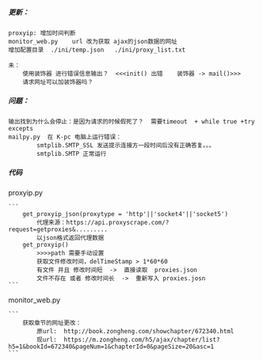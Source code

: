 ##### 更新：
    proxyip: 增加时间判断
    monitor_web.py    url 改为获取 ajax的json数据的网址
    增加配置目录  ./ini/temp.json   ./ini/proxy_list.txt
    
    未：
        使用装饰器 进行错误信息输出？  <<<init() 出错    装饰器 -> mail()>>>
        请求网址可以加装饰器吗？



##### 问题：
    输出找到为什么会停止：是因为请求的时候假死了？  需要timeout  + while true +try excepts
    mailpy.py  在 K-pc 电脑上运行错误：
            smtplib.SMTP_SSL 发送提示连接方一段时间后没有正确答复。。。
            smtplib.SMTP 正常运行


##### 代码
proxyip.py

    ```
        get_proxyip_json(proxytype = 'http'||'socket4'||'socket5')
            代理来源：https://api.proxyscrape.com/?request=getproxies&.........
            以json格式返回代理数据
        get_proxyip()
            >>>>path 需要手动设置
            获取文件修改时间，delTimeStamp > 1*60*60 
            有文件 并且 修改时间短  ->  直接读取  proxies.json
            文件不存在 或者 修改时间长  ->  重新写入 proxies.josn
    ```
    
monitor_web.py

    ```
        获取章节的网址更改：
            原url:  http://book.zongheng.com/showchapter/672340.html
            现url:  https://m.zongheng.com/h5/ajax/chapter/list?h5=1&bookId=672340&pageNum=1&chapterId=0&pageSize=20&asc=1
    ```
    


